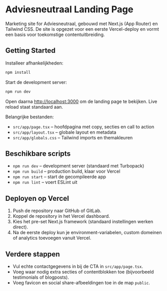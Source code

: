 # Adviesneutraal Landing Page

Marketing site for Adviesneutraal, gebouwd met Next.js (App Router) en Tailwind CSS. De site is opgezet voor een eerste Vercel-deploy en vormt een basis voor toekomstige contentuitbreiding.

## Getting Started

Installeer afhankelijkheden:

```bash
npm install
```

Start de development server:

```bash
npm run dev
```

Open daarna [http://localhost:3000](http://localhost:3000) om de landing page te bekijken. Live reload staat standaard aan.

Belangrijke bestanden:

- `src/app/page.tsx` – hoofdpagina met copy, secties en call to action
- `src/app/layout.tsx` – globale layout en metadata
- `src/app/globals.css` – Tailwind imports en themakleuren

## Beschikbare scripts

- `npm run dev` – development server (standaard met Turbopack)
- `npm run build` – production build, klaar voor Vercel
- `npm run start` – start de gecompileerde app
- `npm run lint` – voert ESLint uit

## Deployen op Vercel

1. Push de repository naar GitHub of GitLab.
2. Koppel de repository in het Vercel dashboard.
3. Kies het pre-set Next.js framework (standaard instellingen werken direct).
4. Na de eerste deploy kun je environment-variabelen, custom domeinen of analytics toevoegen vanuit Vercel.

## Verdere stappen

- Vul echte contactgegevens in bij de CTA in `src/app/page.tsx`.
- Voeg waar nodig extra secties of contentblokken toe (bijvoorbeeld testimonials of blogposts).
- Voeg favicon en social share-afbeeldingen toe in de map `public`.
